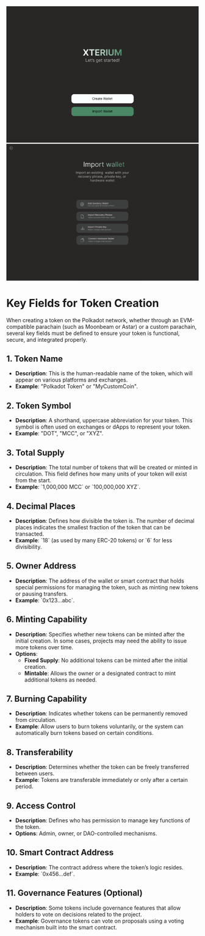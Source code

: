 
<img src="/assets/Xterium Landing-Page.png" alt="XTERIUM-Landing" widht="300px">
<img src="/assets/import-wallet.png" alt="import-wallet pic" widht="300px">

# Key Fields for Token Creation

When creating a token on the Polkadot network, whether through an EVM-compatible parachain (such as Moonbeam or Astar) or a custom parachain, several key fields must be defined to ensure your token is functional, secure, and integrated properly.

## 1. **Token Name**
- **Description**: This is the human-readable name of the token, which will appear on various platforms and exchanges.
- **Example**: "Polkadot Token" or "MyCustomCoin".

## 2. **Token Symbol**
- **Description**: A shorthand, uppercase abbreviation for your token. This symbol is often used on exchanges or dApps to represent your token.
- **Example**: "DOT", "MCC", or "XYZ".

## 3. **Total Supply**
- **Description**: The total number of tokens that will be created or minted in circulation. This field defines how many units of your token will exist from the start.
- **Example**: \`1,000,000 MCC\` or \`100,000,000 XYZ\`.

## 4. **Decimal Places**
- **Description**: Defines how divisible the token is. The number of decimal places indicates the smallest fraction of the token that can be transacted.
- **Example**: \`18\` (as used by many ERC-20 tokens) or \`6\` for less divisibility.

## 5. **Owner Address**
- **Description**: The address of the wallet or smart contract that holds special permissions for managing the token, such as minting new tokens or pausing transfers.
- **Example**: \`0x123...abc\`.

## 6. **Minting Capability**
- **Description**: Specifies whether new tokens can be minted after the initial creation. In some cases, projects may need the ability to issue more tokens over time.
- **Options**: 
  - **Fixed Supply**: No additional tokens can be minted after the initial creation.
  - **Mintable**: Allows the owner or a designated contract to mint additional tokens as needed.

## 7. **Burning Capability**
- **Description**: Indicates whether tokens can be permanently removed from circulation.
- **Example**: Allow users to burn tokens voluntarily, or the system can automatically burn tokens based on certain conditions.

## 8. **Transferability**
- **Description**: Determines whether the token can be freely transferred between users. 
- **Example**: Tokens are transferable immediately or only after a certain period.

## 9. **Access Control**
- **Description**: Defines who has permission to manage key functions of the token.
- **Options**: Admin, owner, or DAO-controlled mechanisms.

## 10. **Smart Contract Address**
- **Description**: The contract address where the token’s logic resides.
- **Example**: \`0x456...def\`.

## 11. **Governance Features (Optional)**
- **Description**: Some tokens include governance features that allow holders to vote on decisions related to the project.
- **Example**: Governance tokens can vote on proposals using a voting mechanism built into the smart contract.
